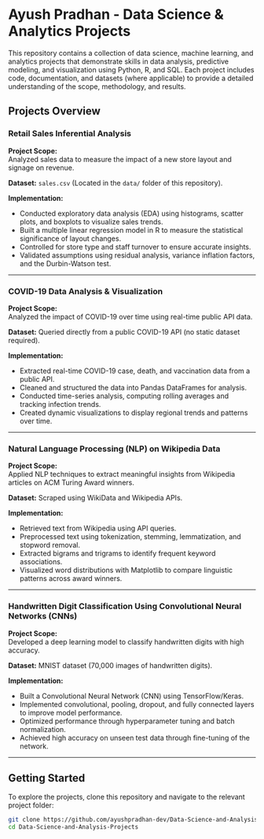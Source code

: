# Ayush Pradhan - Data Science & Analytics Projects

This repository contains a collection of data science, machine learning, and analytics projects that demonstrate skills in data analysis, predictive modeling, and visualization using Python, R, and SQL. Each project includes code, documentation, and datasets (where applicable) to provide a detailed understanding of the scope, methodology, and results.

## Projects Overview

### Retail Sales Inferential Analysis
**Project Scope:**  
Analyzed sales data to measure the impact of a new store layout and signage on revenue.  

**Dataset:** `sales.csv` (Located in the `data/` folder of this repository).  

**Implementation:**  
- Conducted exploratory data analysis (EDA) using histograms, scatter plots, and boxplots to visualize sales trends.  
- Built a multiple linear regression model in R to measure the statistical significance of layout changes.  
- Controlled for store type and staff turnover to ensure accurate insights.  
- Validated assumptions using residual analysis, variance inflation factors, and the Durbin-Watson test.  

---

### COVID-19 Data Analysis & Visualization
**Project Scope:**  
Analyzed the impact of COVID-19 over time using real-time public API data.  

**Dataset:** Queried directly from a public COVID-19 API (no static dataset required).  

**Implementation:**  
- Extracted real-time COVID-19 case, death, and vaccination data from a public API.  
- Cleaned and structured the data into Pandas DataFrames for analysis.  
- Conducted time-series analysis, computing rolling averages and tracking infection trends.  
- Created dynamic visualizations to display regional trends and patterns over time.  

---

### Natural Language Processing (NLP) on Wikipedia Data
**Project Scope:**  
Applied NLP techniques to extract meaningful insights from Wikipedia articles on ACM Turing Award winners.  

**Dataset:** Scraped using WikiData and Wikipedia APIs.  

**Implementation:**  
- Retrieved text from Wikipedia using API queries.  
- Preprocessed text using tokenization, stemming, lemmatization, and stopword removal.  
- Extracted bigrams and trigrams to identify frequent keyword associations.  
- Visualized word distributions with Matplotlib to compare linguistic patterns across award winners.  

---

### Handwritten Digit Classification Using Convolutional Neural Networks (CNNs)
**Project Scope:**  
Developed a deep learning model to classify handwritten digits with high accuracy.  

**Dataset:** MNIST dataset (70,000 images of handwritten digits).  

**Implementation:**  
- Built a Convolutional Neural Network (CNN) using TensorFlow/Keras.  
- Implemented convolutional, pooling, dropout, and fully connected layers to improve model performance.  
- Optimized performance through hyperparameter tuning and batch normalization.  
- Achieved high accuracy on unseen test data through fine-tuning of the network.  

---

## Getting Started
To explore the projects, clone this repository and navigate to the relevant project folder:

```sh
git clone https://github.com/ayushpradhan-dev/Data-Science-and-Analysis-Projects.git
cd Data-Science-and-Analysis-Projects
